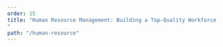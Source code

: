 ```yaml
---
order: 15
title: "Human Resource Management: Building a Top-Quality Workforce
"
path: "/human-resource"
---
```



